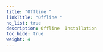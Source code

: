 ```yaml
---
title: "Offline "
linkTitle: "Offline "
no_list: true
description: Offline  Installation 
toc_hide: true
weight: 4
---  
```

